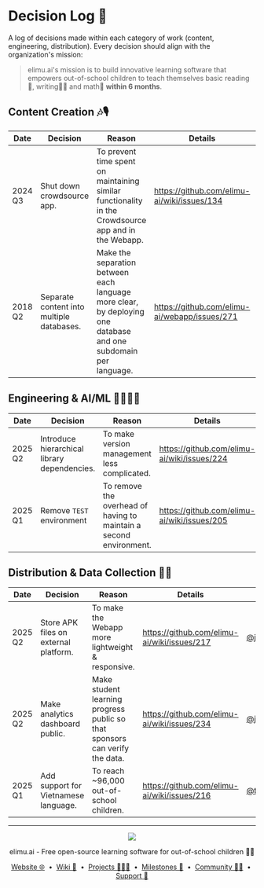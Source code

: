 # Decision Log 📃

A log of decisions made within each category of work (content, engineering, distribution). Every decision should align with the organization's mission:

> elimu.ai's mission is to build innovative learning software that empowers out-of-school children to teach themselves basic reading📖, writing✍🏽 and math🔢 **within 6 months**.

## Content Creation 🎶🎙️

| Date | Decision | Reason | Details | Owner |
| -------- | ------- | ------- | ------- | ------- |
| 2024 Q3 | Shut down crowdsource app. | To prevent time spent on maintaining similar functionality in the Crowdsource app and in the Webapp. | https://github.com/elimu-ai/wiki/issues/134 | [@jo-elimu](https://github.com/jo-elimu) |
| 2018 Q2 | Separate content into multiple databases. | Make the separation between each language more clear, by deploying one database and one subdomain per language. | https://github.com/elimu-ai/webapp/issues/271 | [@jo-elimu](https://github.com/jo-elimu) |

## Engineering & AI/ML 👩🏽‍💻📱

| Date | Decision | Reason | Details | Owner |
| -------- | ------- | ------- | ------- | ------- |
| 2025 Q2 | Introduce hierarchical library dependencies. | To make version management less complicated. | https://github.com/elimu-ai/wiki/issues/224 | [@jo-elimu](https://github.com/jo-elimu) |
| 2025 Q1 | Remove `TEST` environment | To remove the overhead of having to maintain a second environment. | https://github.com/elimu-ai/wiki/issues/205 |  [@jo-elimu](https://github.com/jo-elimu) |

## Distribution & Data Collection 🛵💨

| Date | Decision | Reason | Details | Owner |
| -------- | ------- | ------- | ------- | ------- |
| 2025 Q2 | Store APK files on external platform. | To make the Webapp more lightweight & responsive. | https://github.com/elimu-ai/wiki/issues/217 | [@jo-elimu](https://github.com/jo-elimu) |
| 2025 Q2 | Make analytics dashboard public. | Make student learning progress public so that sponsors can verify the data. | https://github.com/elimu-ai/wiki/issues/234 | [@jo-elimu](https://github.com/jo-elimu) |
| 2025 Q1 | Add support for Vietnamese language. | To reach ~96,000 out-of-school children. | https://github.com/elimu-ai/wiki/issues/216 | [@tuancoltech](https://github.com/tuancoltech) |

---

<p align="center">
  <img src="https://github.com/elimu-ai/webapp/blob/main/src/main/webapp/static/img/logo-text-256x78.png" />
</p>
<p align="center">
  elimu.ai - Free open-source learning software for out-of-school children 🚀✨
</p>
<p align="center">
  <a href="https://elimu.ai">Website 🌐</a>
  &nbsp;•&nbsp;
  <a href="https://github.com/elimu-ai/wiki#readme">Wiki 📃</a>
  &nbsp;•&nbsp;
  <a href="https://github.com/orgs/elimu-ai/projects?query=is%3Aopen">Projects 👩🏽‍💻</a>
  &nbsp;•&nbsp;
  <a href="https://github.com/elimu-ai/wiki/milestones">Milestones 🎯</a>
  &nbsp;•&nbsp;
  <a href="https://github.com/elimu-ai/wiki#open-source-community">Community 👋🏽</a>
  &nbsp;•&nbsp;
  <a href="https://www.drips.network/app/drip-lists/41305178594442616889778610143373288091511468151140966646158126636698">Support 💜</a>
</p>
